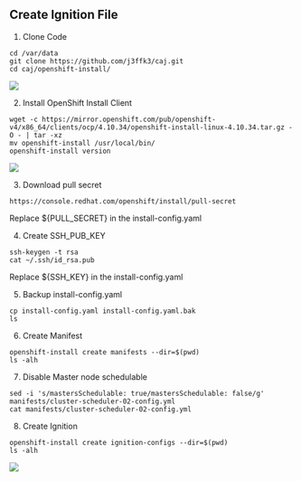 ## Create Ignition File
1. Clone Code
```bash=
cd /var/data
git clone https://github.com/j3ffk3/caj.git
cd caj/openshift-install/
```
![](https://i.imgur.com/khsMHdF.png)


2. Install OpenShift Install Client
```bash=
wget -c https://mirror.openshift.com/pub/openshift-v4/x86_64/clients/ocp/4.10.34/openshift-install-linux-4.10.34.tar.gz -O - | tar -xz
mv openshift-install /usr/local/bin/
openshift-install version
```
![](https://i.imgur.com/emeOJ23.png)

3. Download pull secret
```
https://console.redhat.com/openshift/install/pull-secret
```
Replace ${PULL_SECRET} in the install-config.yaml

4. Create SSH_PUB_KEY
```bash=
ssh-keygen -t rsa
cat ~/.ssh/id_rsa.pub
```
Replace ${SSH_KEY} in the install-config.yaml

5. Backup install-config.yaml
```bash=
cp install-config.yaml install-config.yaml.bak
ls
```

6. Create Manifest
```bash=
openshift-install create manifests --dir=$(pwd)
ls -alh
```

7. Disable Master node schedulable
```bash=
sed -i 's/mastersSchedulable: true/mastersSchedulable: false/g' manifests/cluster-scheduler-02-config.yml
cat manifests/cluster-scheduler-02-config.yml
```

8. Create Ignition
```bash=
openshift-install create ignition-configs --dir=$(pwd)
ls -alh
```
![](https://i.imgur.com/HiK6wkx.png)
